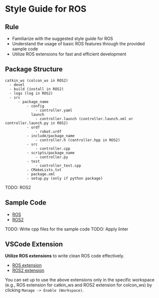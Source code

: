 # Style Guide for ROS

## Rule
- Familiarize with the suggested style guide for ROS
- Understand the usage of basic ROS features through the provided sample code
- Utilize ROS extensions for fast and efficient development

## Package Structure
```
catkin_ws (colcon_ws in ROS2)
  - devel
  - build (install in ROS2)
  - logs (log in ROS2)
  - src
      - package_name
          - config
              - controller.yaml
            launch
              - controller.launch (controller.launch.xml or controller.launch.py in ROS2)
          - urdf
              - robot.urdf
          - include/package_name
              - controller.h (controller.hpp in ROS2)
          - src
              - controller.cpp
          - scripts/package_name
              - controller.py
          - test
              - controller_test.cpp
          - CMakeLists.txt
          - package.xml
          - setup.py (only if python package)
```

TODO: ROS2

## Sample Code
- [ROS](https://github.com/JaehyunShim/collaboration/tree/master/sample_code/ROS)
- [ROS2](https://github.com/JaehyunShim/collaboration/tree/master/sample_code/ROS2)

TODO: Write cpp files for the sample code
TODO: Apply linter

## VSCode Extension
**Utilize ROS extensions** to write clean ROS code effectively.
- [ROS extension](https://marketplace.visualstudio.com/items?itemName=JaehyunShim.vscode-ros)
- [ROS2 extension](https://marketplace.visualstudio.com/items?itemName=JaehyunShim.vscode-ros2)

You can set up to use the above extensions only in the specific workspace (e.g., ROS extension for catkin_ws and ROS2 extension for colcon_ws) by clicking `Manage -> Enable (Workspace)`.
